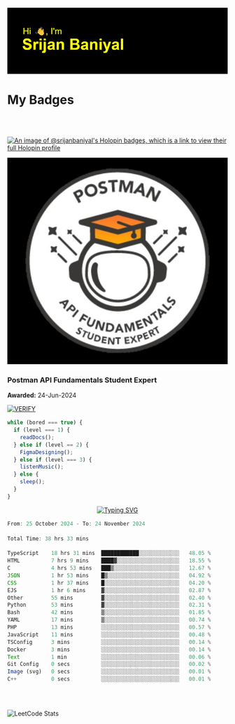 ![Header](./header.png)

# My Badges

<Br />
<Br />

[![An image of @srijanbaniyal's Holopin badges, which is a link to view their full Holopin profile](https://holopin.me/srijanbaniyal)](https://holopin.io/@srijanbaniyal)

[![Postman API Fundamentals Student Expert](/Postman.jpeg)](https://api.badgr.io/public/assertions/r9BLLy0oTfKJBbkGuDI1zA)

### Postman API Fundamentals Student Expert

**Awarded:** 24-Jun-2024

[![VERIFY](https://img.shields.io/badge/VERIFY-blue)](https://badgecheck.io?url=https%3A%2F%2Fapi.badgr.io%2Fpublic%2Fassertions%2Fr9BLLy0oTfKJBbkGuDI1zA)

```javascript
while (bored === true) {
  if (level === 1) {
    readDocs();
  } else if (level == 2) {
    FigmaDesigning();
  } else if (level === 3) {
    listenMusic();
  } else {
    sleep();
  }
}
```

<p align="center">
  <a href="https://git.io/typing-svg"><img src="https://readme-typing-svg.demolab.com?font=Tilt+Prism&size=30&pause=1000&color=0FF75B&center=true&vCenter=true&width=800&height=80&lines=Time+spent+on+various+Programming+languages" alt="Typing SVG" /></a>
</p>

<!--START_SECTION:waka-->

```TypeScript
From: 25 October 2024 - To: 24 November 2024

Total Time: 38 hrs 33 mins

TypeScript    18 hrs 31 mins  ████████████░░░░░░░░░░░░░   48.05 %
HTML          7 hrs 9 mins    ████▓░░░░░░░░░░░░░░░░░░░░   18.55 %
C             4 hrs 53 mins   ███▒░░░░░░░░░░░░░░░░░░░░░   12.67 %
JSON          1 hr 53 mins    █▒░░░░░░░░░░░░░░░░░░░░░░░   04.92 %
CSS           1 hr 37 mins    █░░░░░░░░░░░░░░░░░░░░░░░░   04.20 %
EJS           1 hr 6 mins     ▓░░░░░░░░░░░░░░░░░░░░░░░░   02.87 %
Other         55 mins         ▓░░░░░░░░░░░░░░░░░░░░░░░░   02.40 %
Python        53 mins         ▓░░░░░░░░░░░░░░░░░░░░░░░░   02.31 %
Bash          42 mins         ▒░░░░░░░░░░░░░░░░░░░░░░░░   01.85 %
YAML          17 mins         ▒░░░░░░░░░░░░░░░░░░░░░░░░   00.74 %
PHP           13 mins         ░░░░░░░░░░░░░░░░░░░░░░░░░   00.57 %
JavaScript    11 mins         ░░░░░░░░░░░░░░░░░░░░░░░░░   00.48 %
TSConfig      3 mins          ░░░░░░░░░░░░░░░░░░░░░░░░░   00.14 %
Docker        3 mins          ░░░░░░░░░░░░░░░░░░░░░░░░░   00.14 %
Text          1 min           ░░░░░░░░░░░░░░░░░░░░░░░░░   00.06 %
Git Config    0 secs          ░░░░░░░░░░░░░░░░░░░░░░░░░   00.02 %
Image (svg)   0 secs          ░░░░░░░░░░░░░░░░░░░░░░░░░   00.01 %
C++           0 secs          ░░░░░░░░░░░░░░░░░░░░░░░░░   00.01 %
```

<!--END_SECTION:waka-->

<Br />
<Br />

![LeetCode Stats](https://leetcard.jacoblin.cool/Srijan-Baniyal?theme=dark&font=Rasa&ext=contest)
